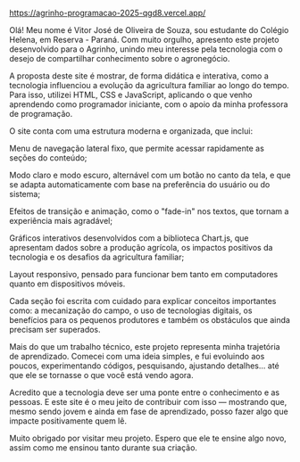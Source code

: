 https://agrinho-programacao-2025-qgd8.vercel.app/

Olá! Meu nome é Vitor José de Oliveira de Souza, sou estudante do Colégio Helena, em Reserva - Paraná. Com muito orgulho, apresento este projeto desenvolvido para o Agrinho, unindo meu interesse pela tecnologia com o desejo de compartilhar conhecimento sobre o agronegócio.

A proposta deste site é mostrar, de forma didática e interativa, como a tecnologia influenciou a evolução da agricultura familiar ao longo do tempo. Para isso, utilizei HTML, CSS e JavaScript, aplicando o que venho aprendendo como programador iniciante, com o apoio da minha professora de programação.

O site conta com uma estrutura moderna e organizada, que inclui:

Menu de navegação lateral fixo, que permite acessar rapidamente as seções do conteúdo;

Modo claro e modo escuro, alternável com um botão no canto da tela, e que se adapta automaticamente com base na preferência do usuário ou do sistema;

Efeitos de transição e animação, como o "fade-in" nos textos, que tornam a experiência mais agradável;

Gráficos interativos desenvolvidos com a biblioteca Chart.js, que apresentam dados sobre a produção agrícola, os impactos positivos da tecnologia e os desafios da agricultura familiar;

Layout responsivo, pensado para funcionar bem tanto em computadores quanto em dispositivos móveis.


Cada seção foi escrita com cuidado para explicar conceitos importantes como: a mecanização do campo, o uso de tecnologias digitais, os benefícios para os pequenos produtores e também os obstáculos que ainda precisam ser superados.

Mais do que um trabalho técnico, este projeto representa minha trajetória de aprendizado. Comecei com uma ideia simples, e fui evoluindo aos poucos, experimentando códigos, pesquisando, ajustando detalhes... até que ele se tornasse o que você está vendo agora.

Acredito que a tecnologia deve ser uma ponte entre o conhecimento e as pessoas. E este site é o meu jeito de contribuir com isso — mostrando que, mesmo sendo jovem e ainda em fase de aprendizado, posso fazer algo que impacte positivamente quem lê.

Muito obrigado por visitar meu projeto. Espero que ele te ensine algo novo, assim como me ensinou tanto durante sua criação.
